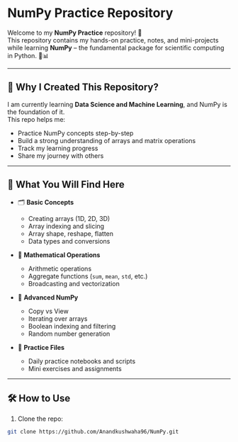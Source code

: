 # NumPy Practice Repository

Welcome to my **NumPy Practice** repository! 👋  
This repository contains my hands-on practice, notes, and mini-projects while learning **NumPy** – the fundamental package for scientific computing in Python. 🧠📊

---

## 📌 Why I Created This Repository?

I am currently learning **Data Science and Machine Learning**, and NumPy is the foundation of it.  
This repo helps me:
- Practice NumPy concepts step-by-step
- Build a strong understanding of arrays and matrix operations
- Track my learning progress
- Share my journey with others

---

## 🚀 What You Will Find Here

- 🗂️ **Basic Concepts**
  - Creating arrays (1D, 2D, 3D)
  - Array indexing and slicing
  - Array shape, reshape, flatten
  - Data types and conversions

- 🧮 **Mathematical Operations**
  - Arithmetic operations
  - Aggregate functions (`sum`, `mean`, `std`, etc.)
  - Broadcasting and vectorization

- 🔁 **Advanced NumPy**
  - Copy vs View
  - Iterating over arrays
  - Boolean indexing and filtering
  - Random number generation

- 📘 **Practice Files**
  - Daily practice notebooks and scripts
  - Mini exercises and assignments
---
## 🛠️ How to Use

1. Clone the repo:
```bash
git clone https://github.com/Anandkushwaha96/NumPy.git
